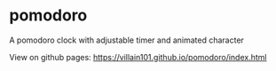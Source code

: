 # pomodoro
A pomodoro clock with adjustable timer and animated character


View on github pages:
https://villain101.github.io/pomodoro/index.html
